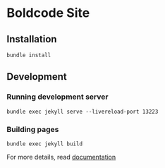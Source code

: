 # Boldcode Site

## Installation

    bundle install

## Development

### Running development server

    bundle exec jekyll serve --livereload-port 13223

### Building pages

    bundle exec jekyll build

For more details, read [documentation](http://jekyllrb.com/)


